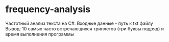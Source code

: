# frequency-analysis
Частотный анализ текста на C#.
Входные данные - путь к txt файлу
Вывод: 10 самых часто встречающихся триплетов (три буквы подряд) и время выполнения программы
